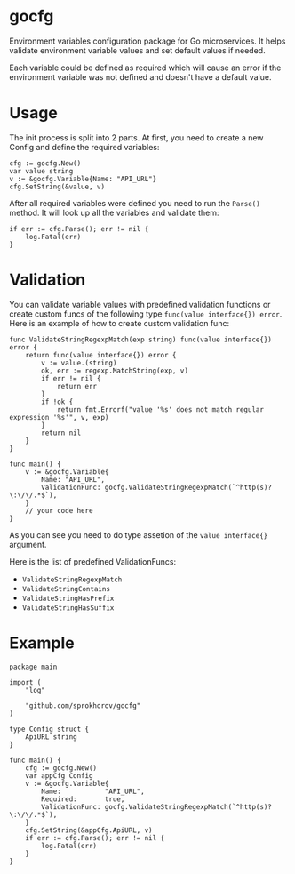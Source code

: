 # gocfg
Environment variables configuration package for Go microservices. It helps validate environment variable values and set default values if needed. 

Each variable could be defined as required which will cause an error if the environment variable was not defined and doesn't have a default value.

# Usage
The init process is split into 2 parts. At first, you need to create a new Config and define the required variables:

```
cfg := gocfg.New()
var value string
v := &gocfg.Variable{Name: "API_URL"}
cfg.SetString(&value, v)
```

After all required variables were defined you need to run the `Parse()` method. It will look up all the variables and validate them:

```
if err := cfg.Parse(); err != nil {
    log.Fatal(err)
}
```

# Validation
You can validate variable values with predefined validation functions or create custom funcs of the following type `func(value interface{}) error`. Here is an example of how to create custom validation func:

```
func ValidateStringRegexpMatch(exp string) func(value interface{}) error {
	return func(value interface{}) error {
		v := value.(string)
		ok, err := regexp.MatchString(exp, v)
		if err != nil {
			return err
		}
		if !ok {
			return fmt.Errorf("value '%s' does not match regular expression '%s'", v, exp)
		}
		return nil
	}
}

func main() {
    v := &gocfg.Variable{
        Name: "API_URL", 
        ValidationFunc: gocfg.ValidateStringRegexpMatch(`^http(s)?\:\/\/.*$`),
    }
    // your code here
}
```

As you can see you need to do type assetion of the `value interface{}` argument.

Here is the list of predefined ValidationFuncs:
- `ValidateStringRegexpMatch`
- `ValidateStringContains`
- `ValidateStringHasPrefix`
- `ValidateStringHasSuffix`

# Example

```
package main

import (
	"log"

	"github.com/sprokhorov/gocfg"
)

type Config struct {
	ApiURL string
}

func main() {
	cfg := gocfg.New()
	var appCfg Config
	v := &gocfg.Variable{
		Name:           "API_URL",
		Required:       true,
		ValidationFunc: gocfg.ValidateStringRegexpMatch(`^http(s)?\:\/\/.*$`),
	}
	cfg.SetString(&appCfg.ApiURL, v)
	if err := cfg.Parse(); err != nil {
		log.Fatal(err)
	}
}

```